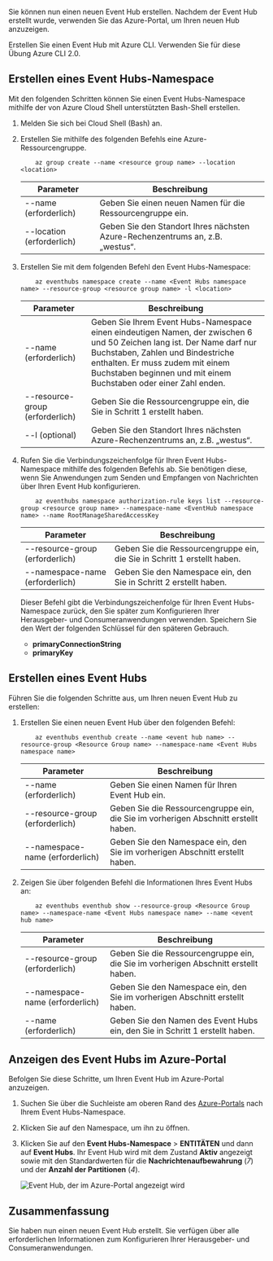 Sie können nun einen neuen Event Hub erstellen. Nachdem der Event Hub erstellt wurde, verwenden Sie das Azure-Portal, um Ihren neuen Hub anzuzeigen.

Erstellen Sie einen Event Hub mit Azure CLI. Verwenden Sie für diese Übung Azure CLI 2.0. 

## <a name="create-an-event-hubs-namespace"></a>Erstellen eines Event Hubs-Namespace

Mit den folgenden Schritten können Sie einen Event Hubs-Namespace mithilfe der von Azure Cloud Shell unterstützten Bash-Shell erstellen.

1. Melden Sie sich bei Cloud Shell (Bash) an.  

1. Erstellen Sie mithilfe des folgenden Befehls eine Azure-Ressourcengruppe.

    ```azurecli
        az group create --name <resource group name> --location <location>
    ```

    |Parameter      |Beschreibung|
    |---------------|-----------|
    |--name (erforderlich)      |Geben Sie einen neuen Namen für die Ressourcengruppe ein.|
    |--location (erforderlich)     |Geben Sie den Standort Ihres nächsten Azure-Rechenzentrums an, z.B. „westus“.|

1. Erstellen Sie mit dem folgenden Befehl den Event Hubs-Namespace:

    ```azurecli
        az eventhubs namespace create --name <Event Hubs namespace name> --resource-group <resource group name> -l <location>
    ```

    |Parameter      |Beschreibung|
    |---------------|-----------|
    |--name (erforderlich)      |Geben Sie Ihrem Event Hubs-Namespace einen eindeutigen Namen, der zwischen 6 und 50 Zeichen lang ist. Der Name darf nur Buchstaben, Zahlen und Bindestriche enthalten. Er muss zudem mit einem Buchstaben beginnen und mit einem Buchstaben oder einer Zahl enden.|
    |--resource-group (erforderlich)  |Geben Sie die Ressourcengruppe ein, die Sie in Schritt 1 erstellt haben.
    |--l (optional)     |Geben Sie den Standort Ihres nächsten Azure-Rechenzentrums an, z.B. „westus“.|

1. Rufen Sie die Verbindungszeichenfolge für Ihren Event Hubs-Namespace mithilfe des folgenden Befehls ab. Sie benötigen diese, wenn Sie Anwendungen zum Senden und Empfangen von Nachrichten über Ihren Event Hub konfigurieren.

    ```azurecli
        az eventhubs namespace authorization-rule keys list --resource-group <resource group name> --namespace-name <EventHub namespace name> --name RootManageSharedAccessKey
    ```

    |Parameter      |Beschreibung|
    |---------------|-----------|
    |--resource-group (erforderlich)  |Geben Sie die Ressourcengruppe ein, die Sie in Schritt 1 erstellt haben.|
    |--namespace-name (erforderlich)      |Geben Sie den Namespace ein, den Sie in Schritt 2 erstellt haben.|

    Dieser Befehl gibt die Verbindungszeichenfolge für Ihren Event Hubs-Namespace zurück, den Sie später zum Konfigurieren Ihrer Herausgeber- und Consumeranwendungen verwenden. Speichern Sie den Wert der folgenden Schlüssel für den späteren Gebrauch.

    - **primaryConnectionString**
    - **primaryKey**

## <a name="create-an-event-hub"></a>Erstellen eines Event Hubs

Führen Sie die folgenden Schritte aus, um Ihren neuen Event Hub zu erstellen:

1. Erstellen Sie einen neuen Event Hub über den folgenden Befehl:

    ```azurecli
        az eventhubs eventhub create --name <event hub name> --resource-group <Resource Group name> --namespace-name <Event Hubs namespace name>
    ```

    |Parameter      |Beschreibung|
    |---------------|-----------|
    |--name (erforderlich)  |Geben Sie einen Namen für Ihren Event Hub ein.|
    |--resource-group (erforderlich)  |Geben Sie die Ressourcengruppe ein, die Sie im vorherigen Abschnitt erstellt haben.|
    |--namespace-name (erforderlich)      |Geben Sie den Namespace ein, den Sie im vorherigen Abschnitt erstellt haben.|

1. Zeigen Sie über folgenden Befehl die Informationen Ihres Event Hubs an: 

    ```azurecli
        az eventhubs eventhub show --resource-group <Resource Group name> --namespace-name <Event Hubs namespace name> --name <event hub name>
    ```

    |Parameter      |Beschreibung|
    |---------------|-----------|
    |--resource-group (erforderlich)  |Geben Sie die Ressourcengruppe ein, die Sie im vorherigen Abschnitt erstellt haben.|
    |--namespace-name (erforderlich)      |Geben Sie den Namespace ein, den Sie im vorherigen Abschnitt erstellt haben.|
    |--name (erforderlich)|Geben Sie den Namen des Event Hubs ein, den Sie in Schritt 1 erstellt haben.|

## <a name="view-the-event-hub-in-the-azure-portal"></a>Anzeigen des Event Hubs im Azure-Portal

Befolgen Sie diese Schritte, um Ihren Event Hub im Azure-Portal anzuzeigen.

1. Suchen Sie über die Suchleiste am oberen Rand des [Azure-Portals](https://portal.azure.com?azure-portal=true) nach Ihrem Event Hubs-Namespace.

1. Klicken Sie auf den Namespace, um ihn zu öffnen.

1. Klicken Sie auf den **Event Hubs-Namespace** > **ENTITÄTEN** und dann auf **Event Hubs**.
    Ihr Event Hub wird mit dem Zustand **Aktiv** angezeigt sowie mit den Standardwerten für die **Nachrichtenaufbewahrung** (*7*) und der **Anzahl der Partitionen** (*4*).

    ![Event Hub, der im Azure-Portal angezeigt wird](../media-draft/3-event-hub.png)

## <a name="summary"></a>Zusammenfassung

Sie haben nun einen neuen Event Hub erstellt. Sie verfügen über alle erforderlichen Informationen zum Konfigurieren Ihrer Herausgeber- und Consumeranwendungen.
